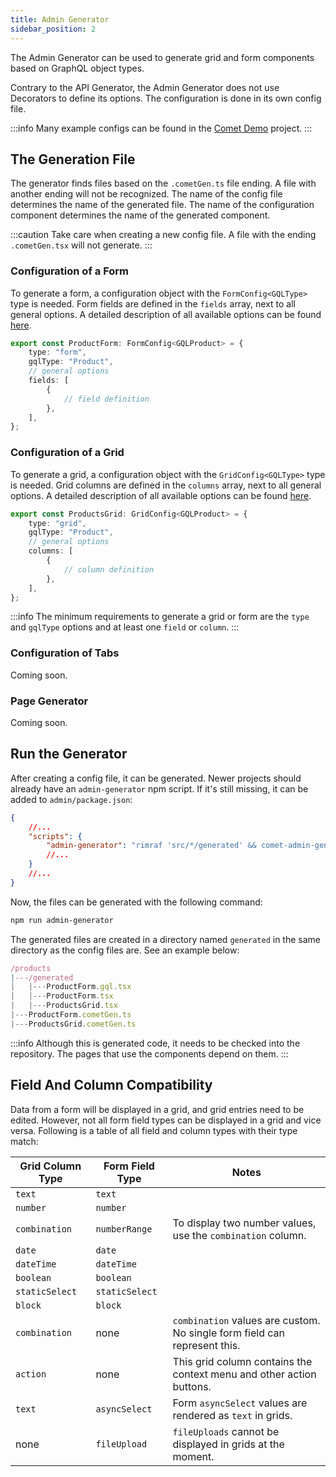 ```yaml
---
title: Admin Generator
sidebar_position: 2
---
```


The Admin Generator can be used to generate grid and form components based on GraphQL object types.

Contrary to the API Generator, the Admin Generator does not use Decorators to define its options.
The configuration is done in its own config file.

:::info
Many example configs can be found in the [Comet Demo](https://github.com/vivid-planet/comet/tree/main/demo/admin/src) project.
:::

## The Generation File

The generator finds files based on the `.cometGen.ts` file ending. A file with another ending will not be recognized.
The name of the config file determines the name of the generated file.
The name of the configuration component determines the name of the generated component.

:::caution
Take care when creating a new config file. A file with the ending `.cometGen.tsx` will not generate.
:::

### Configuration of a Form

To generate a form, a configuration object with the `FormConfig<GQLType>` type is needed.
Form fields are defined in the `fields` array, next to all general options.
A detailed description of all available options can be found [here](/docs/getting-started/crud-generator/admin-generator/form-generator).

```typescript
export const ProductForm: FormConfig<GQLProduct> = {
    type: "form",
    gqlType: "Product",
    // general options
    fields: [
        {
            // field definition
        },
    ],
};
```

### Configuration of a Grid

To generate a grid, a configuration object with the `GridConfig<GQLType>` type is needed.
Grid columns are defined in the `columns` array, next to all general options.
A detailed description of all available options can be found [here](/docs/getting-started/crud-generator/admin-generator/grid-generator).

```typescript
export const ProductsGrid: GridConfig<GQLProduct> = {
    type: "grid",
    gqlType: "Product",
    // general options
    columns: [
        {
            // column definition
        },
    ],
};
```

:::info
The minimum requirements to generate a grid or form are the `type` and `gqlType` options and at least one `field` or `column`.
:::

### Configuration of Tabs

Coming soon.

### Page Generator

Coming soon.

## Run the Generator

After creating a config file, it can be generated. Newer projects should already have an
`admin-generator` npm script.
If it's still missing, it can be added to `admin/package.json`:

```json title="admin/package.json"
{
    //...
    "scripts": {
        "admin-generator": "rimraf 'src/*/generated' && comet-admin-generator generate crud-generator-config.ts && comet-admin-generator future-generate"
        //...
    }
    //...
}
```

Now, the files can be generated with the following command:

```bash
npm run admin-generator
```

The generated files are created in a directory named `generated` in the same directory as the config files are.
See an example below:

```ts title="File Structure"
/products
|---/generated
|   |---ProductForm.gql.tsx
|   |---ProductForm.tsx
|   |---ProductsGrid.tsx
|---ProductForm.cometGen.ts
|---ProductsGrid.cometGen.ts
```

:::info
Although this is generated code, it needs to be checked into the repository. The pages that use the components depend on them.
:::

## Field And Column Compatibility

Data from a form will be displayed in a grid, and grid entries need to be edited.
However, not all form field types can be displayed in a grid and vice versa.
Following is a table of all field and column types with their type match:

| Grid Column Type | Form Field Type | Notes                                                                     |
| ---------------- | --------------- | ------------------------------------------------------------------------- |
| `text`           | `text`          |                                                                           |
| `number`         | `number`        |                                                                           |
| `combination`    | `numberRange`   | To display two number values, use the `combination` column.               |
| `date`           | `date`          |                                                                           |
| `dateTime`       | `dateTime`      |                                                                           |
| `boolean`        | `boolean`       |                                                                           |
| `staticSelect`   | `staticSelect`  |                                                                           |
| `block`          | `block`         |                                                                           |
| `combination`    | none            | `combination` values are custom. No single form field can represent this. |
| `action`         | none            | This grid column contains the context menu and other action buttons.      |
| `text`           | `asyncSelect`   | Form `asyncSelect` values are rendered as `text` in grids.                |
| none             | `fileUpload`    | `fileUploads` cannot be displayed in grids at the moment.                 |
